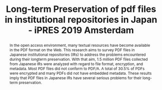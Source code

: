 ---
abstract: In the open access environment, many textual resources have become available
  in the PDF format on the Web. This research aims to survey PDF files in Japanese
  institutional repositories (IRs) to address the problems encountered during their
  longterm preservation. With that aim, 1.5 million PDF files collected from Japanese
  IRs were analyzed with regard to file format, encryption, and metadata. Most PDF
  files did not conform to PDF/A. A total of 30.5% of PDFs were encrypted and many
  PDFs did not have embedded metadata. These results imply that PDF files in Japanese
  IRs have several serious problems for their long-term preservation.
creators:
- Agata, Teru
- Miyata, Yosuke
- Ikeuchi, Atsushi
date: null
document_url: https://services.phaidra.univie.ac.at/api/object/o:1081752/download
grand_parent: iPRES
institutions: []
keywords: []
landing_page_url: https://phaidra.univie.ac.at/o:1081752
language: eng
layout: publication
license: CC BY 4.0 International
notes_url: null
parent: iPRES 2019
presentation_url: null
size: 132085
source_name: iPRES
title: Long-term Preservation of pdf files in institutional repositories in Japan
  - iPRES 2019 Amsterdam
type: paper
year: 2019
---